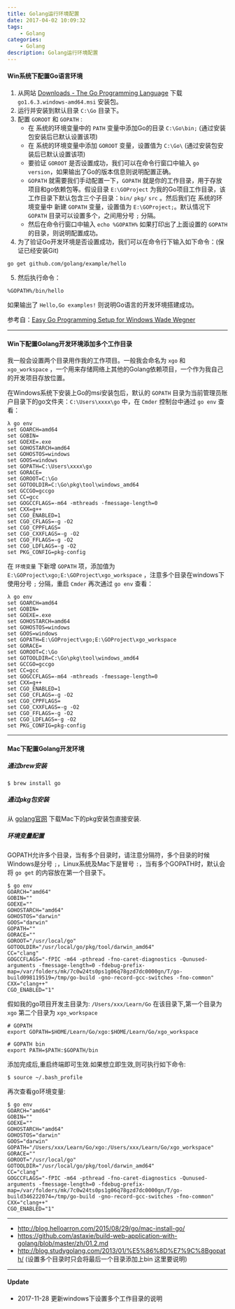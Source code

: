 ```yaml
---
title: Golang运行环境配置
date: 2017-04-02 10:09:32
tags:
    - Golang
categories: 
    - Golang
description: Golang运行环境配置
---
```


#### Win系统下配置Go语言环境

1. 从网站 [Downloads - The Go Programming Language](https://golang.org/dl/) 下载 `go1.6.3.windows-amd64.msi` 安装包。
2. 运行并安装到默认目录 `C:\Go` 目录下。
3. 配置 `GOROOT` 和 `GOPATH` :
    * 在 系统的环境变量中的 `PATH` 变量中添加Go的目录 `C:\Go\bin;` (通过安装包安装后已默认设置该项)
    * 在 系统的环境变量中添加 `GOROOT` 变量，设置值为 `C:\Go\` (通过安装包安装后已默认设置该项)
    * 要验证 `GOROOT` 是否设置成功，我们可以在命令行窗口中输入 `go version`，如果输出了Go的版本信息则说明配置正确。
    * `GOPATH` 就需要我们手动配置一下，`GOPATH` 就是你的工作目录，用于存放项目和go依赖包等。假设目录 `E:\GOProject` 为我的Go项目工作目录，该工作目录下默认包含三个子目录：`bin/` `pkg/` `src` 。然后我们在 系统的环境变量中 新建 `GOPATH` 变量，设置值为 `E:\GOProject;`。默认情况下 `GOPATH` 目录可以设置多个，之间用分号 `;` 分隔。
    * 然后在命令行窗口中输入 `echo %GOPATH%` 如果打印出了上面设置的 `GOPATH` 的目录，则说明配置成功。
4. 为了验证Go开发环境是否设置成功，我们可以在命令行下输入如下命令：(保证已经安装Git)

```
go get github.com/golang/example/hello
```
5. 然后执行命令：

```
%GOPATH%/bin/hello
```

如果输出了 `Hello,Go examples!` 则说明Go语言的开发环境搭建成功。

参考自：[Easy Go Programming Setup for Windows Wade Wegner](http://www.wadewegner.com/2014/12/easy-go-programming-setup-for-windows/)

***

#### Win下配置Golang开发环境添加多个工作目录

我一般会设置两个目录用作我的工作项目。一般我会命名为 `xgo` 和 `xgo_workspace` ，一个用来存储网络上其他的Golang依赖项目，一个作为我自己的开发项目存放位置。

在Windows系统下安装上Go的msi安装包后，默认的 `GOPATH` 目录为当前管理员账户目录下的go文件夹：`C:\Users\xxxx\go` 中，在 `Cmder` 控制台中通过 `go env` 查看：

```                                                     
λ go env                                             
set GOARCH=amd64                                     
set GOBIN=                                           
set GOEXE=.exe                                       
set GOHOSTARCH=amd64                                 
set GOHOSTOS=windows                                 
set GOOS=windows                                     
set GOPATH=C:\Users\xxxx\go                           
set GORACE=                                          
set GOROOT=C:\Go                                     
set GOTOOLDIR=C:\Go\pkg\tool\windows_amd64           
set GCCGO=gccgo                                      
set CC=gcc                                           
set GOGCCFLAGS=-m64 -mthreads -fmessage-length=0     
set CXX=g++                                          
set CGO_ENABLED=1                                    
set CGO_CFLAGS=-g -O2                                
set CGO_CPPFLAGS=                                    
set CGO_CXXFLAGS=-g -O2                              
set CGO_FFLAGS=-g -O2                                
set CGO_LDFLAGS=-g -O2                               
set PKG_CONFIG=pkg-config      
```

在 `环境变量` 下新增 `GOPATH` 项，添加值为 `E:\GOProject\xgo;E:\GOProject\xgo_workspace` ，注意多个目录在windows下使用分号 `;` 分隔，重启 `Cmder` 再次通过 `go env` 查看：

```
λ go env
set GOARCH=amd64
set GOBIN=
set GOEXE=.exe
set GOHOSTARCH=amd64
set GOHOSTOS=windows
set GOOS=windows
set GOPATH=E:\GOProject\xgo;E:\GOProject\xgo_workspace
set GORACE=
set GOROOT=C:\Go
set GOTOOLDIR=C:\Go\pkg\tool\windows_amd64
set GCCGO=gccgo
set CC=gcc
set GOGCCFLAGS=-m64 -mthreads -fmessage-length=0
set CXX=g++
set CGO_ENABLED=1
set CGO_CFLAGS=-g -O2
set CGO_CPPFLAGS=
set CGO_CXXFLAGS=-g -O2
set CGO_FFLAGS=-g -O2
set CGO_LDFLAGS=-g -O2
set PKG_CONFIG=pkg-config
```


***

#### Mac下配置Golang开发环境


##### 通过brew安装

```
$ brew install go
```

##### 通过pkg包安装

从 [golang官网](https://golang.org/) 下载Mac下的pkg安装包直接安装.


##### 环境变量配置

GOPATH允许多个目录，当有多个目录时，请注意分隔符，多个目录的时候Windows是分号 `;`，Linux系统及Mac下是冒号 `:`，当有多个GOPATH时，默认会将 `go get` 的内容放在第一个目录下。

```
$ go env
GOARCH="amd64"
GOBIN=""
GOEXE=""
GOHOSTARCH="amd64"
GOHOSTOS="darwin"
GOOS="darwin"
GOPATH=""
GORACE=""
GOROOT="/usr/local/go"
GOTOOLDIR="/usr/local/go/pkg/tool/darwin_amd64"
CC="clang"
GOGCCFLAGS="-fPIC -m64 -pthread -fno-caret-diagnostics -Qunused-arguments -fmessage-length=0 -fdebug-prefix-map=/var/folders/mk/7c0w24ts0ps1g06q78gzd7dc0000gn/T/go-build098119519=/tmp/go-build -gno-record-gcc-switches -fno-common"
CXX="clang++"
CGO_ENABLED="1"
```


假如我的go项目开发主目录为:
`/Users/xxx/Learn/Go`
在该目录下,第一个目录为 `xgo`  第二个目录为 `xgo_workspace`


```
# GOPATH
export GOPATH=$HOME/Learn/Go/xgo:$HOME/Learn/Go/xgo_workspace

# GOPATH bin
export PATH=$PATH:$GOPATH/bin
```

添加完成后,重启终端即可生效.如果想立即生效,则可执行如下命令:

```
$ source ~/.bash_profile
```

再次查看go环境变量:

```
$ go env
GOARCH="amd64"
GOBIN=""
GOEXE=""
GOHOSTARCH="amd64"
GOHOSTOS="darwin"
GOOS="darwin"
GOPATH="/Users/xxx/Learn/Go/xgo:/Users/xxx/Learn/Go/xgo_workspace"
GORACE=""
GOROOT="/usr/local/go"
GOTOOLDIR="/usr/local/go/pkg/tool/darwin_amd64"
CC="clang"
GOGCCFLAGS="-fPIC -m64 -pthread -fno-caret-diagnostics -Qunused-arguments -fmessage-length=0 -fdebug-prefix-map=/var/folders/mk/7c0w24ts0ps1g06q78gzd7dc0000gn/T/go-build346222074=/tmp/go-build -gno-record-gcc-switches -fno-common"
CXX="clang++"
CGO_ENABLED="1"
```

***

* http://blog.helloarron.com/2015/08/29/go/mac-install-go/
* https://github.com/astaxie/build-web-application-with-golang/blob/master/zh/01.2.md
* http://blog.studygolang.com/2013/01/%E5%86%8D%E7%9C%8Bgopath/  (设置多个目录时只会将最后一个目录添加上bin 这里要说明)

***

#### Update

* 2017-11-28 更新windows下设置多个工作目录的说明


